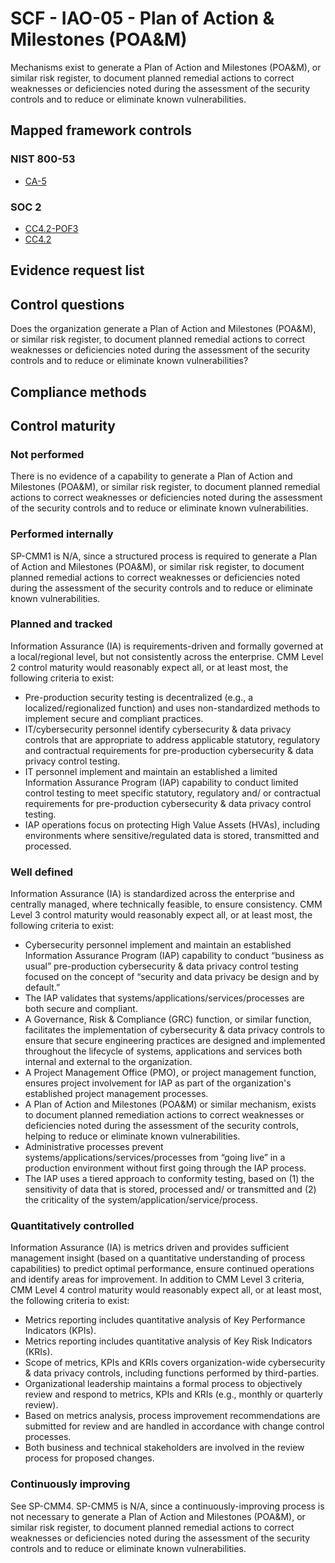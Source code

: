 # SCF - IAO-05 - Plan of Action & Milestones (POA&M)
Mechanisms exist to generate a Plan of Action and Milestones (POA&M), or similar risk register, to document planned remedial actions to correct weaknesses or deficiencies noted during the assessment of the security controls and to reduce or eliminate known vulnerabilities.
## Mapped framework controls
### NIST 800-53
- [CA-5](../nist80053/ca-5.md)

### SOC 2
- [CC4.2-POF3](../soc2/cc42-pof3.md)
- [CC4.2](../soc2/cc42.md)

## Evidence request list


## Control questions
Does the organization generate a Plan of Action and Milestones (POA&M), or similar risk register, to document planned remedial actions to correct weaknesses or deficiencies noted during the assessment of the security controls and to reduce or eliminate known vulnerabilities?

## Compliance methods


## Control maturity
### Not performed
There is no evidence of a capability to generate a Plan of Action and Milestones (POA&M), or similar risk register, to document planned remedial actions to correct weaknesses or deficiencies noted during the assessment of the security controls and to reduce or eliminate known vulnerabilities.

### Performed internally
SP-CMM1 is N/A, since a structured process is required to generate a Plan of Action and Milestones (POA&M), or similar risk register, to document planned remedial actions to correct weaknesses or deficiencies noted during the assessment of the security controls and to reduce or eliminate known vulnerabilities.

### Planned and tracked
Information Assurance (IA) is requirements-driven and formally governed at a local/regional level, but not consistently across the enterprise. CMM Level 2 control maturity would reasonably expect all, or at least most, the following criteria to exist:
- Pre-production security testing is decentralized (e.g., a localized/regionalized function) and uses non-standardized methods to implement secure and compliant practices.
- IT/cybersecurity personnel identify cybersecurity & data privacy controls that are appropriate to address applicable statutory, regulatory and contractual requirements for pre-production cybersecurity & data privacy control testing.
- IT personnel implement and maintain an established a limited Information Assurance Program (IAP) capability to conduct limited control testing to meet specific statutory, regulatory and/ or contractual requirements for pre-production cybersecurity & data privacy control testing.
- IAP operations focus on protecting High Value Assets (HVAs), including environments where sensitive/regulated data is stored, transmitted and processed.

### Well defined
Information Assurance (IA) is standardized across the enterprise and centrally managed, where technically feasible, to ensure consistency. CMM Level 3 control maturity would reasonably expect all, or at least most, the following criteria to exist:
- Cybersecurity personnel implement and maintain an established Information Assurance Program (IAP) capability to conduct “business as usual” pre-production cybersecurity & data privacy control testing focused on the concept of “security and data privacy be design and by default.”
- The IAP validates that systems/applications/services/processes are both secure and compliant.
- A Governance, Risk & Compliance (GRC) function, or similar function, facilitates the implementation of cybersecurity & data privacy controls to ensure that secure engineering practices are designed and implemented throughout the lifecycle of systems, applications and services both internal and external to the organization.
- A Project Management Office (PMO), or project management function, ensures project involvement for IAP as part of the organization's established project management processes.
- A Plan of Action and Milestones (POA&M) or similar mechanism, exists to document planned remediation actions to correct weaknesses or deficiencies noted during the assessment of the security controls, helping to reduce or eliminate known vulnerabilities.
- Administrative processes prevent systems/applications/services/processes from “going live” in a production environment without first going through the IAP process.
- The IAP uses a tiered approach to conformity testing, based on (1) the sensitivity of data that is stored, processed and/ or transmitted and (2) the criticality of the system/application/service/process.

### Quantitatively controlled
Information Assurance (IA) is metrics driven and provides sufficient management insight (based on a quantitative understanding of process capabilities) to predict optimal performance, ensure continued operations and identify areas for improvement. In addition to CMM Level 3 criteria, CMM Level 4 control maturity would reasonably expect all, or at least most, the following criteria to exist:
- Metrics reporting includes quantitative analysis of Key Performance Indicators (KPIs).
- Metrics reporting includes quantitative analysis of Key Risk Indicators (KRIs).
- Scope of metrics, KPIs and KRIs covers organization-wide cybersecurity & data privacy controls, including functions performed by third-parties.
- Organizational leadership maintains a formal process to objectively review and respond to metrics, KPIs and KRIs (e.g., monthly or quarterly review).
- Based on metrics analysis, process improvement recommendations are submitted for review and are handled in accordance with change control processes.
- Both business and technical stakeholders are involved in the review process for proposed changes.

### Continuously improving
See SP-CMM4. SP-CMM5 is N/A, since a continuously-improving process is not necessary to generate a Plan of Action and Milestones (POA&M), or similar risk register, to document planned remedial actions to correct weaknesses or deficiencies noted during the assessment of the security controls and to reduce or eliminate known vulnerabilities.
